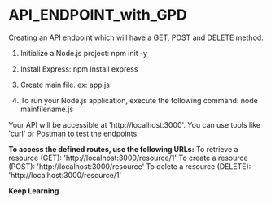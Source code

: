 # API_ENDPOINT_with_GPD
Creating an API endpoint which will have a GET, POST and DELETE method.

1. Initialize a Node.js project:
   npm init -y

2. Install Express:
   npm install express
   
3. Create main file. ex: app.js

4. To run your Node.js application, execute the following command:
   node mainfilename.js

Your API will be accessible at 'http://localhost:3000'. You can use tools like 'curl' or Postman to test the endpoints.

**To access the defined routes, use the following URLs:**
To retrieve a resource (GET): 'http://localhost:3000/resource/1'
To create a resource (POST): 'http://localhost:3000/resource'
To delete a resource (DELETE): 'http://localhost:3000/resource/1'

**Keep Learning**
